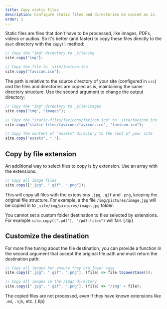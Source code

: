```yaml
---
title: Copy static files
description: Configure static files and directories be copied as is.
order: 2
---
```


Static files are files that don't have to be processed, like images, PDFs,
videos or audios. So it's better (and faster) to copy these files directly to
the `dest` directory with the `copy()` method:

```js
// Copy the "img" directory to _site/img
site.copy("img");

// Copy the file to _site/favicon.ico
site.copy("favicon.ico");
```

The path is relative to the source directory of your site (configured in `src`)
and the files and directories are copied as is, maintaining the same directory
structure. Use the second argument to change the output directory:

```js
// Copy the "img" directory to _site/images
site.copy("img", "images");

// Copy the "static-files/favicons/favicon.ico" to _site/favicon.ico
site.copy("static-files/favicons/favicon.ico", "favicon.ico");

// Copy the content of "assets" directory to the root of your site
site.copy("assets", ".");
```

## Copy by file extension

An additional way to select files to copy is by extension. Use an array with the
extensions:

```js
// Copy all image files
site.copy([".jpg", ".gif", ".png"]);
```

This will copy all files with the extensions `.jpg`, `.gif` and `.png`, keeping
the original file structure. For example, a the file `/img/pictures/image.jpg`
will be copied in to `_site/img/pictures/image.jpg` folder.

You cannot set a custom folder destination to files selected by extensions. For
example `site.copy([".pdf"], "/pdf-files")` will fail. {.tip}

## Customize the destination

For more fine tuning about the file destination, you can provide a function in
the second argument that accept the original file path and must return the
destination path:

```js
// Copy all images but ensure they are lower case
site.copy([".jpg", ".gif", ".png"], (file) => file.toLowerCase());

// Copy all images in the /img/ directory
site.copy([".jpg", ".gif", ".png"], (file) => "/img" + file);
```

The copied files are not processed, even if they have known extensions like
`.md`, `.njk`, etc. {.tip}
